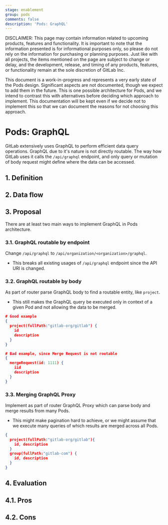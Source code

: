 ```yaml
---
stage: enablement
group: pods
comments: false
description: 'Pods: GraphQL'
---
```


DISCLAIMER:
This page may contain information related to upcoming products, features and
functionality. It is important to note that the information presented is for
informational purposes only, so please do not rely on the information for
purchasing or planning purposes. Just like with all projects, the items
mentioned on the page are subject to change or delay, and the development,
release, and timing of any products, features, or functionality remain at the
sole discretion of GitLab Inc.

This document is a work-in-progress and represents a very early state of the
Pods design. Significant aspects are not documented, though we expect to add
them in the future. This is one possible architecture for Pods, and we intend to
contrast this with alternatives before deciding which approach to implement.
This documentation will be kept even if we decide not to implement this so that
we can document the reasons for not choosing this approach.

# Pods: GraphQL

GitLab extensively uses GraphQL to perform efficient data query operations.
GraphQL due to it's nature is not directly routable. The way how GitLab uses
it calls the `/api/graphql` endpoint, and only query or mutation of body request
might define where the data can be accessed.

## 1. Definition

## 2. Data flow

## 3. Proposal

There are at least two main ways to implement GraphQL in Pods architecture.

### 3.1. GraphQL routable by endpoint

Change `/api/graphql` to `/api/organization/<organization>/graphql`.

- This breaks all existing usages of `/api/graphql` endpoint
  since the API URI is changed.

### 3.2. GraphQL routable by body

As part of router parse GraphQL body to find a routable entity, like `project`.

- This still makes the GraphQL query be executed only in context of a given Pod
  and not allowing the data to be merged.

```json
# Good example
{
  project(fullPath:"gitlab-org/gitlab") {
    id
    description
  }
}

# Bad example, since Merge Request is not routable
{
  mergeRequest(id: 1111) {
    iid
    description
  }
}
```

### 3.3. Merging GraphQL Proxy

Implement as part of router GraphQL Proxy which can parse body
and merge results from many Pods.

- This might make pagination hard to achieve, or we might assume that
  we execute many queries of which results are merged across all Pods.

```json
{
  project(fullPath:"gitlab-org/gitlab"){
    id, description
  }
  group(fullPath:"gitlab-com") {
    id, description
  }
}
```

## 4. Evaluation

## 4.1. Pros

## 4.2. Cons
